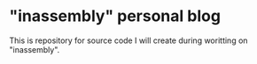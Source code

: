 # "inassembly" personal blog

This is repository for source code I will create during woritting on "inassembly".
